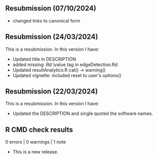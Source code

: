 ## Resubmission (07/10/2024)

- changed links to canonical form

## Resubmission (24/03/2024)
This is a resubmission. In this version I have:

* Updated title in DESCRIPTION 
* added missing .Rd \value tag in edgeDetection.Rd
* Updated resultAnalytics.R cat() -> warning()
* Updated vignette: included reset to user's options()

## Resubmission (22/03/2024)
This is a resubmission. In this version I have:

* Updated the DESCRIPTION and single quoted the software names.

## R CMD check results

0 errors | 0 warnings | 1 note

* This is a new release.
